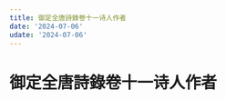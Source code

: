 ```yaml
---
title: 御定全唐詩錄卷十一诗人作者
date: '2024-07-06'
udate: '2024-07-06'
---
```

# 御定全唐詩錄卷十一诗人作者

<AuthorPage :authorMap="authorMap" :chapternum="11" />

<script setup>
const chapter = '卷十一';
import authorMap from '/data/qtsl/卷十一/author.json'
</script>
